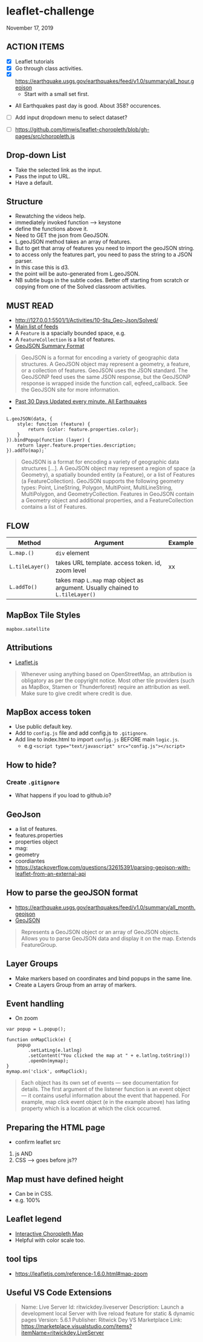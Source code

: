 # leaflet-challenge
November 17, 2019

## ACTION ITEMS ##
- [X] Leaflet tutorials
- [X] Go through class activities.
- [X] https://earthquake.usgs.gov/earthquakes/feed/v1.0/summary/all_hour.geojson
    * Start with a small set first.
- All Earthquakes past day is good. About 358? occurences.
- [ ] Add input dropdown menu to select dataset?

- [ ] https://github.com/timwis/leaflet-choropleth/blob/gh-pages/src/choropleth.js

## Drop-down List ##
* Take the selected link as the input.
* Pass the input to URL.
* Have a default.

## Structure 
* Rewatching the videos help.
* immediately invoked function --> keystone
* define the functions above it.
* Need to GET the json from GeoJSON.
* L.geoJSON method takes an array of features. 
* But to get that array of features you need to import the geoJSON string.
* to access only the features part, you need to pass the string to a JSON parser.
* In this case this is d3.
* the point will be auto-generated from L.geoJSON.
* NB subtle bugs in the subtle codes. Better off starting from scratch or copying from one of the Solved classroom activities.

## MUST READ ##
* http://127.0.0.1:5501/1/Activities/10-Stu_Geo-Json/Solved/
* [Main list of feeds](https://earthquake.usgs.gov/earthquakes/feed/v1.0/geojson.php)
* A `Feature` is a spacially bounded space, e.g. 
* A `FeatureCollection` is a list of features.
* [GeoJSON Summary Format](https://earthquake.usgs.gov/earthquakes/feed/v1.0/geojson.php)
> GeoJSON is a format for encoding a variety of geographic data structures. A GeoJSON object may represent a geometry, a feature, or a collection of features. GeoJSON uses the JSON standard. The GeoJSONP feed uses the same JSON response, but the GeoJSONP response is wrapped inside the function call, eqfeed_callback. See the GeoJSON site for more information.
* [Past 30 Days Updated every minute. All Earthquakes](https://earthquake.usgs.gov/earthquakes/feed/v1.0/summary/all_month.geojson)
* 

```
L.geoJSON(data, {
    style: function (feature) {
        return {color: feature.properties.color};
    }
}).bindPopup(function (layer) {
    return layer.feature.properties.description;
}).addTo(map);`
``` 

> GeoJSON is a format for encoding a variety of geographic data structures […]. A GeoJSON object may represent a region of space (a Geometry), a spatially bounded entity (a Feature), or a list of Features (a FeatureCollection). GeoJSON supports the following geometry types: Point, LineString, Polygon, MultiPoint, MultiLineString, MultiPolygon, and GeometryCollection. Features in GeoJSON contain a Geometry object and additional properties, and a FeatureCollection contains a list of Features.

## FLOW ##
| Method | Argument | Example   |
| ---   | ---   | ---   |
|`L.map.()` | `div` element |     |
|`L.tileLayer()`| takes URL template. access token. id, zoom level | xx |
|`L.addTo()`| takes map `L.map` map object as argument. Usually chained to `L.tileLayer()` | |

## MapBox Tile Styles ##
`mapbox.satellite`

## Attributions ##
* [Leaflet.js](https://leafletjs.com/examples/quick-start/)
> Whenever using anything based on OpenStreetMap, an attribution is obligatory as per the copyright notice. Most other tile providers (such as MapBox, Stamen or Thunderforest) require an attribution as well. Make sure to give credit where credit is due.

## MapBox access token ##
* Use public default key.
* Add to `config.js` file and add config.js to `.gitignore`.
* Add line to index.html to import `config.js` BEFORE main `logic.js`.
    * e.g 
    `<script type="text/javascript" src="config.js"></script>`

## How to hide? ##
### Create `.gitignore` ###
* What happens if you load to github.io?

## GeoJson ##
* a list of features.
* features.properties
* properties object
* mag:
* geometry
* coordiantes
* https://stackoverflow.com/questions/32615391/parsing-geojson-with-leaflet-from-an-external-api
## How to parse the geoJSON format ##
* https://earthquake.usgs.gov/earthquakes/feed/v1.0/summary/all_month.geojson
* [GeoJSON](https://leafletjs.com/reference-1.6.0.html#geojson)
> Represents a GeoJSON object or an array of GeoJSON objects. Allows you to parse GeoJSON data and display it on the map. Extends FeatureGroup.

## Layer Groups ##
* Make markers based on coordinates and bind popups in the same line.
* Create a Layers Group from an array of markers.

## Event handling ##
* On zoom
~~~ 
var popup = L.popup();

function onMapClick(e) {
    popup
        .setLatLng(e.latlng)
        .setContent("You clicked the map at " + e.latlng.toString())
        .openOn(mymap);
}
mymap.on('click', onMapClick);
~~~

> Each object has its own set of events — see documentation for details. The first argument of the listener function is an event object — it contains useful information about the event that happened. For example, map click event object (e in the example above) has latlng property which is a location at which the click occurred.

## Preparing the HTML page ##
* confirm leaflet src
1. js AND
2. CSS --> goes before js??

## Map must have defined height ##
* Can be in CSS.
* e.g. 100%

## Leaflet legend ##
* [Interactive Choropleth Map](https://leafletjs.com/examples/choropleth/)
* Helpful with color scale too.

## tool tips ##
* https://leafletjs.com/reference-1.6.0.html#map-zoom

## Useful VS Code Extensions ##
> Name: Live Server
> Id: ritwickdey.liveserver
> Description: Launch a development local Server with live reload feature for static & dynamic pages
> Version: 5.6.1
> Publisher: Ritwick Dey
> VS Marketplace Link: https://marketplace.visualstudio.com/items?itemName=ritwickdey.LiveServer

